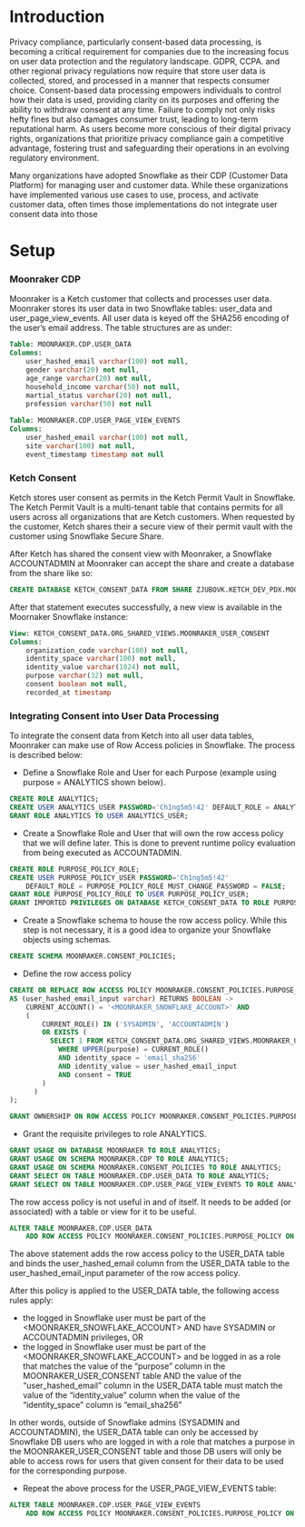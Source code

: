 # Introduction

Privacy compliance, particularly consent-based data processing, is becoming a critical requirement for companies due to the increasing focus on user data protection and the regulatory landscape. GDPR, CCPA. and other regional privacy regulations now require that store user data is collected, stored, and processed in a manner that respects consumer choice. Consent-based data processing empowers individuals to control how their data is used, providing clarity on its purposes and offering the ability to withdraw consent at any time. Failure to comply not only risks hefty fines but also damages consumer trust, leading to long-term reputational harm. As users become more conscious of their digital privacy rights, organizations that prioritize privacy compliance gain a competitive advantage, fostering trust and safeguarding their operations in an evolving regulatory environment.

Many organizations have adopted Snowflake as their CDP (Customer Data Platform) for managing user and customer data. While these organizations have implemented various use cases to use, process, and activate customer data, often times those implementations do not integrate user consent data into those 

# Setup

### Moonraker CDP

Moonraker is a Ketch customer that collects and processes user data. Moonraker stores its user data in two Snowflake tables: user_data and user_page_view_events. All user data is keyed off the SHA256 encoding of the user’s email address. The table structures are as under:

```sql
Table: MOONRAKER.CDP.USER_DATA
Columns:
	user_hashed_email varchar(100) not null,
    gender varchar(20) not null,
    age_range varchar(20) not null,
    household_income varchar(50) not null,
    martial_status varchar(20) not null,
    profession varchar(50) not null
    
Table: MOONRAKER.CDP.USER_PAGE_VIEW_EVENTS
Columns:
    user_hashed_email varchar(100) not null,
    site varchar(100) not null,
    event_timestamp timestamp not null
```

### Ketch Consent

Ketch stores user consent as permits in the Ketch Permit Vault in Snowflake. The Ketch Permit Vault is a multi-tenant table that contains permits for all users across all organizations that are Ketch customers. When requested by the customer, Ketch shares their a secure view of their permit vault with the customer using Snowflake Secure Share. 

After Ketch has shared the consent view with Moonraker, a Snowflake ACCOUNTADMIN at Moonraker can accept the share and create a database from the share like so:

```sql
CREATE DATABASE KETCH_CONSENT_DATA FROM SHARE ZJUBOVK.KETCH_DEV_PDX.MOONRAKER_SHARE;
```

After that statement executes successfully, a new view is available in the Moornaker Snowflake instance:

```sql
View: KETCH_CONSENT_DATA.ORG_SHARED_VIEWS.MOONRAKER_USER_CONSENT
Columns:
    organization_code varchar(100) not null,
    identity_space varchar(100) not null,
    identity_value varchar(1024) not null,
    purpose varchar(32) not null,
    consent boolean not null,
    recorded_at timestamp

```

### Integrating Consent into User Data Processing

To integrate the consent data from Ketch into all user data tables, Moonraker can make use of Row Access policies in Snowflake. The process is described below:


- Define a Snowflake Role and User for each Purpose (example using purpose = ANALYTICS shown below).

```sql
CREATE ROLE ANALYTICS;
CREATE USER ANALYTICS_USER PASSWORD='Ch1ng5m5!42' DEFAULT_ROLE = ANALYTICS MUST_CHANGE_PASSWORD = FALSE;
GRANT ROLE ANALYTICS TO USER ANALYTICS_USER;
```

- Create a Snowflake Role and User that will own the row access policy that we will define later. This is done to prevent runtime policy evaluation from being executed as ACCOUNTADMIN.

```sql
CREATE ROLE PURPOSE_POLICY_ROLE;
CREATE USER PURPOSE_POLICY_USER PASSWORD='Ch1ng5m5!42'
    DEFAULT_ROLE = PURPOSE_POLICY_ROLE MUST_CHANGE_PASSWORD = FALSE;
GRANT ROLE PURPOSE_POLICY_ROLE TO USER PURPOSE_POLICY_USER;
GRANT IMPORTED PRIVILEGES ON DATABASE KETCH_CONSENT_DATA TO ROLE PURPOSE_POLICY_ROLE;
```

- Create a Snowflake schema to house the row access policy. While this step is not necessary, it is a good idea to organize your Snowflake objects using schemas.

```sql
CREATE SCHEMA MOONRAKER.CONSENT_POLICIES;
```

- Define the row access policy

```sql
CREATE OR REPLACE ROW ACCESS POLICY MOONRAKER.CONSENT_POLICIES.PURPOSE_POLICY
AS (user_hashed_email_input varchar) RETURNS BOOLEAN ->
    CURRENT_ACCOUNT() = '<MOONRAKER_SNOWFLAKE_ACCOUNT>' AND 
    (
	    CURRENT_ROLE() IN ('SYSADMIN', 'ACCOUNTADMIN')
	    OR EXISTS (
	      SELECT 1 FROM KETCH_CONSENT_DATA.ORG_SHARED_VIEWS.MOONRAKER_USER_CONSENT
	        WHERE UPPER(purpose) = CURRENT_ROLE()
	        AND identity_space = 'email_sha256'
	        AND identity_value = user_hashed_email_input
	        AND consent = TRUE
	    )
	  )
);

GRANT OWNERSHIP ON ROW ACCESS POLICY MOONRAKER.CONSENT_POLICIES.PURPOSE_POLICY TO PURPOSE_POLICY_ROLE;
```

- Grant the requisite privileges to role ANALYTICS.

```sql
GRANT USAGE ON DATABASE MOONRAKER TO ROLE ANALYTICS;
GRANT USAGE ON SCHEMA MOONRAKER.CDP TO ROLE ANALYTICS;
GRANT USAGE ON SCHEMA MOONRAKER.CONSENT_POLICIES TO ROLE ANALYTICS;
GRANT SELECT ON TABLE MOONRAKER.CDP.USER_DATA TO ROLE ANALYTICS;
GRANT SELECT ON TABLE MOONRAKER.CDP.USER_PAGE_VIEW_EVENTS TO ROLE ANALYTICS;
```

The row access policy is not useful in and of itself. It needs to be added (or associated) with a table or view for it to be useful.

```sql
ALTER TABLE MOONRAKER.CDP.USER_DATA
    ADD ROW ACCESS POLICY MOONRAKER.CONSENT_POLICIES.PURPOSE_POLICY ON (user_hashed_email);
```

The above statement adds the row access policy to the USER_DATA table and binds the user_hashed_email column from the USER_DATA table to the user_hashed_email_input parameter of the row access policy. 

After this policy is applied to the USER_DATA table, the following access rules apply:

- the logged in Snowflake user must be part of the <MOONRAKER_SNOWFLAKE_ACCOUNT> AND have SYSADMIN or ACCOUNTADMIN privileges, OR
- the logged in Snowflake user must be part of the <MOONRAKER_SNOWFLAKE_ACCOUNT>  and be logged in as a role that matches the value of the “purpose” column in the MOONRAKER_USER_CONSENT table AND the value of the “user_hashed_email” column in the USER_DATA table must match the value of the “identity_value” column when the value of the “identity_space” column is “email_sha256”

In other words, outside of Snowflake admins (SYSADMIN and ACCOUNTADMIN), the USER_DATA table can only be accessed by Snowflake DB users who are logged in with a role that matches a purpose in the MOONRAKER_USER_CONSENT table and those DB users will only be able to access rows for users that given consent for their data to be used for the corresponding purpose.

- Repeat the above process for the USER_PAGE_VIEW_EVENTS table:

```sql
ALTER TABLE MOONRAKER.CDP.USER_PAGE_VIEW_EVENTS
    ADD ROW ACCESS POLICY MOONRAKER.CONSENT_POLICIES.PURPOSE_POLICY ON (user_hashed_email);
```